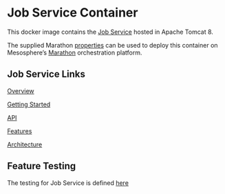 # Job Service Container

This docker image contains the [Job Service](https://github.hpe.com/caf/job-service) hosted in Apache Tomcat 8.

The supplied Marathon [properties](https://github.hpe.com/caf/chateau/blob/develop/services/job-service/properties.md) can be used to deploy this container on Mesosphere’s [Marathon](https://mesosphere.github.io/marathon/) orchestration platform.

## Job Service Links

[Overview](https://github.hpe.com/caf/job-service/blob/develop/docs/en-us/Overview.md)

[Getting Started](https://github.hpe.com/caf/job-service/blob/develop/docs/en-us/Getting-Started.md)

[API](https://github.hpe.com/caf/job-service/blob/develop/docs/en-us/API.md)

[Features](https://github.hpe.com/caf/job-service/blob/develop/docs/en-us/Features.md)

[Architecture](https://github.hpe.com/caf/job-service/blob/develop/docs/en-us/Architecture.md)

## Feature Testing
The testing for Job Service is defined [here](../testcases)
